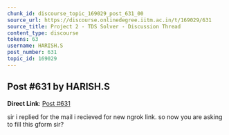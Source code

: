 ```yaml
---
chunk_id: discourse_topic_169029_post_631_00
source_url: https://discourse.onlinedegree.iitm.ac.in/t/169029/631
source_title: Project 2 - TDS Solver - Discussion Thread
content_type: discourse
tokens: 63
username: HARISH.S
post_number: 631
topic_id: 169029
---
```


## Post #631 by HARISH.S

**Direct Link**: [Post #631](https://discourse.onlinedegree.iitm.ac.in/t/169029/631)

sir i replied for the mail i recieved for new ngrok link. so now you are asking to fill this gform sir?
